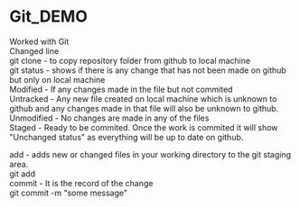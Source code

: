 # Git_DEMO
Worked with Git
<br>
Changed line
<br>
git clone <https link> - to copy repository folder from github to local machine
<br>
git status - shows if there is any change that has not been made on github but only on local machine 
<br> 
Modified - If any changes made in the file but not commited
<br>
Untracked - Any new file created on local machine which is unknown to github and any changes made in that file will also be unknown to github.
<br>
Unmodified - No changes are made in any of the files
<br>
Staged - Ready to be commited. Once the work is commited it will show "Unchanged status" as everything will be up to date on github.
<br>

add - adds new or changed files in your working directory to the git staging area.
<br>
git add <file-name>
<br>
commit - It is the record of the change
<br> 
git commit -m "some message"

